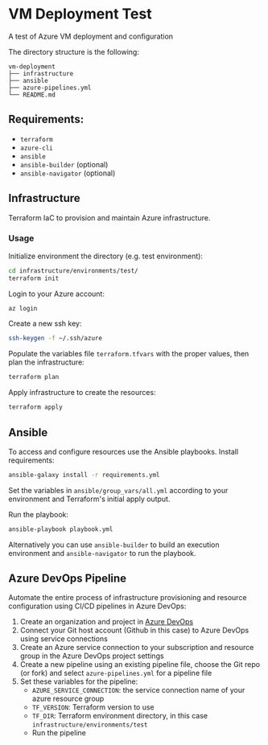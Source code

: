 # VM Deployment Test

A test of Azure VM deployment and configuration

The directory structure is the following:
```
vm-deployment
├── infrastructure
├── ansible
├── azure-pipelines.yml
└── README.md
```

## Requirements:

- `terraform`
- `azure-cli`
- `ansible`
- `ansible-builder` (optional)
- `ansible-navigator` (optional)

## Infrastructure

Terraform IaC to provision and maintain Azure infrastructure.

### Usage

Initialize environment the directory (e.g. test environment):
```sh
cd infrastructure/environments/test/
terraform init
```

Login to your Azure account:
```sh
az login
```

Create a new ssh key:
```sh
ssh-keygen -f ~/.ssh/azure
```

Populate the variables file `terraform.tfvars` with the proper values, then plan the infrastructure:
```sh
terraform plan
```

Apply infrastructure to create the resources:
```sh
terraform apply
```

## Ansible

To access and configure resources use the Ansible playbooks.
Install requirements:
```sh
ansible-galaxy install -r requirements.yml
```

Set the variables in `ansible/group_vars/all.yml` according to your environment and Terraform's initial apply output.

Run the playbook:
```sh
ansible-playbook playbook.yml
```

Alternatively you can use `ansible-builder` to build an execution environment and `ansible-navigator` to run the playbook.


## Azure DevOps Pipeline

Automate the entire process of infrastructure provisioning and resource configuration using CI/CD pipelines in Azure DevOps:

1. Create an organization and project in [Azure DevOps](https://dev.azure.com/)
2. Connect your Git host account (Github in this case) to Azure DevOps using service connections
3. Create an Azure service connection to your subscription and resource group in the Azure DevOps project settings
4. Create a new pipeline using an existing pipeline file, choose the Git repo (or fork) and select `azure-pipelines.yml` for a pipeline file
5. Set these variables for the pipeline:
    - `AZURE_SERVICE_CONNECTION`: the service connection name of your azure resource group
    - `TF_VERSION`: Terraform version to use
    - `TF_DIR`: Terraform environment directory, in this case `infrastructure/environments/test`
    - Run the pipeline

